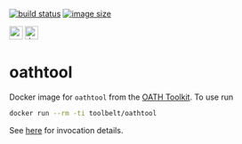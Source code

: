 [![build status](https://github.com/e-karge/toolbelt/actions/workflows/build.yaml/badge.svg)](https://github.com/e-karge/toolbelt/actions/workflows/build.yaml)
[![image size](https://img.shields.io/docker/image-size/toolbelt/oathtool/latest?logo=docker)](https://hub.docker.com/repository/docker/toolbelt/oathtool)

[<img height="24" width="24" src="https://unpkg.com/simple-icons@4/icons/github.svg" alt="source code">](https://github.com/e-karge/toolbelt/tree/master/oathtool)
[<img height="24" width="24" src="https://unpkg.com/simple-icons@4/icons/docker.svg" alt="docker image">](https://hub.docker.com/repository/docker/toolbelt/oathtool)


oathtool
========

Docker image for `oathtool` from the
[OATH Toolkit](https://www.nongnu.org/oath-toolkit/). To use run

```bash
docker run --rm -ti toolbelt/oathtool
```

See [here](http://www.nongnu.org/oath-toolkit/oathtool.1.html) for invocation
details.
